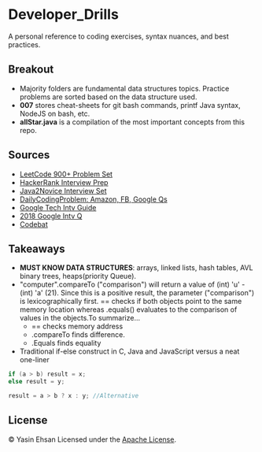 # Developer_Drills
A personal reference to coding exercises, syntax nuances, and best practices.

## Breakout
  - Majority folders are fundamental data structures topics. Practice problems are sorted based on the data structure used.
  - **007** stores cheat-sheets for git bash commands, printf Java syntax, NodeJS on bash, etc.
  - **allStar.java** is a compilation of the most important concepts from this repo. 

## Sources
- [LeetCode 900+ Problem Set](https://leetcode.com/problemset/all/) 
- [HackerRank Interview Prep](https://www.hackerrank.com/interview/interview-preparation-kit?h_l=domains&h_r=hrw&utm_source=hrwCandidateFeedback)
- [Java2Novice Interview Set](http://www.java2novice.com/java-interview-programs/distinct-elements/)
- [DailyCodingProblem: Amazon, FB, Google Qs](https://www.dailycodingproblem.com/)
- [Google Tech Intv Guide](https://techdevguide.withgoogle.com)
- [2018 Google Intv Q](https://aonecode.com/google-interview-questions)
- [Codebat](https://codingbat.com/java)

## Takeaways
- **MUST KNOW DATA STRUCTURES**: arrays, linked lists, hash tables, AVL binary trees, heaps(priority Queue).
- "computer".compareTo ("comparison") will return a value of (int) 'u' - (int) 'a' (21). Since this is a positive result, the parameter ("comparison") is lexicographically first. == checks if both objects point to the same memory location whereas .equals() evaluates to the comparison of values in the objects.To summarize...
  - == checks memory address
  - .compareTo finds difference.
  - .Equals finds equality
- Traditional if-else construct in C, Java and JavaScript versus a neat one-liner
```Java
if (a > b) result = x;
else result = y;

result = a > b ? x : y; //Alternative
```










## License
© Yasin Ehsan
Licensed under the [Apache License](LICENSE).
